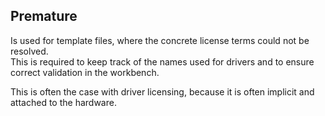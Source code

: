## Premature

Is used for template files, where the concrete license
terms could not be resolved.  
This is required to keep track of the names used for drivers and to ensure correct validation in the workbench.


This is often the case with driver licensing, because it is
often implicit and attached to the hardware.